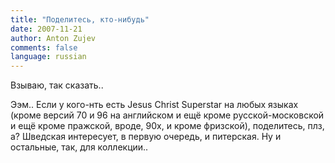 ```yaml
---
title: "Поделитесь, кто-нибудь"
date: 2007-11-21
author: Anton Zujev
comments: false
language: russian
---
```


Взываю, так сказать..

Ээм.. Если у кого-нть есть Jesus Christ Superstar на любых языках (кроме версий 70 и 96 на английском и ещё кроме русской-московской и ещё кроме пражской, вроде, 90х, и кроме фризской), поделитесь, плз, а? Шведская интересует, в первую очередь, и питерская. Ну и остальные, так, для коллекции..